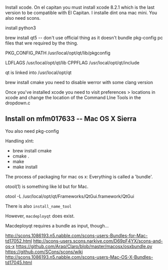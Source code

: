 Install xcode.  On el capitan you must install xcode 8.2.1 which is the last
version to be compatible with El Capitan.  I installe dint ona mac mini.  You
also need scons.

install python3

brew install qt5  -- don't use official thing as it doesn't bundle pkg-config
pc files that wre required by the thing.



PKG_CONFIG_PATH /usr/local/opt/qt/lib/pkgconfig

LDFLAGS /usr/local/opt/qt/lib
CPPFLAG /usr/local/opt/qt/include

qt is linked into /usr/local/opt/qt

brew install cmake
you need to disable werror with some clang version

Once you've installed xcode you need to visit preferences > locations in xcode
and change the location of the Command LIne Tools in the dropdown.c


## Install on mfm017633 -- Mac OS X Sierra

You also need pkg-config

Handling xlnt:

* brew install cmake
* cmake .
* make
* make install

The process of packaging for mac os x: Everything is called a 'bundle'.

otool(1) is something like ld but for Mac.

otool -L /usr/local/opt/qt/Frameworks/QtGui.framework/QtGui

There is also `install_name_tool`

However, `macdeployqt` does exist.

Macdeployqt requires a bundle as input, though...

http://scons.1086193.n5.nabble.com/scons-users-Bundles-for-Mac-td17052.html
http://scons-users.scons.narkive.com/D69pF4YX/scons-and-os-x
https://github.com/Araq/Claro/blob/master/macosx/osxbundle.py
https://github.com/SCons/scons/wiki
http://scons.1086193.n5.nabble.com/scons-users-Mac-OS-X-Bundles-td17045.html
